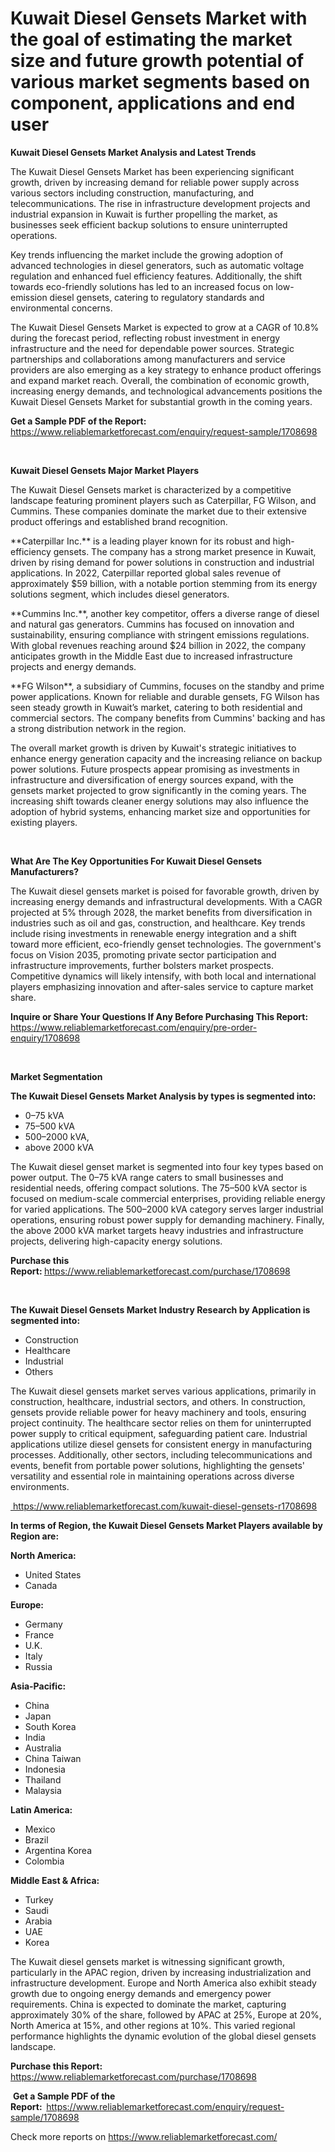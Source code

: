 <p><h1>Kuwait Diesel Gensets Market with the goal of estimating the market size and future growth potential of various market segments based on component, applications and end user</h1></p><p><strong>Kuwait Diesel Gensets Market Analysis and Latest Trends</strong></p>
<p><p>The Kuwait Diesel Gensets Market has been experiencing significant growth, driven by increasing demand for reliable power supply across various sectors including construction, manufacturing, and telecommunications. The rise in infrastructure development projects and industrial expansion in Kuwait is further propelling the market, as businesses seek efficient backup solutions to ensure uninterrupted operations.</p><p>Key trends influencing the market include the growing adoption of advanced technologies in diesel generators, such as automatic voltage regulation and enhanced fuel efficiency features. Additionally, the shift towards eco-friendly solutions has led to an increased focus on low-emission diesel gensets, catering to regulatory standards and environmental concerns.</p><p>The Kuwait Diesel Gensets Market is expected to grow at a CAGR of 10.8% during the forecast period, reflecting robust investment in energy infrastructure and the need for dependable power sources. Strategic partnerships and collaborations among manufacturers and service providers are also emerging as a key strategy to enhance product offerings and expand market reach. Overall, the combination of economic growth, increasing energy demands, and technological advancements positions the Kuwait Diesel Gensets Market for substantial growth in the coming years.</p></p>
<p><strong>Get a Sample PDF of the Report:&nbsp;</strong> <a href="https://www.reliablemarketforecast.com/enquiry/request-sample/1708698?utm_campaign=3182&utm_medium=2&utm_source=Github&utm_content=ia&utm_term=10042025&utm_id=kuwait-diesel-gensets">https://www.reliablemarketforecast.com/enquiry/request-sample/1708698</a></p>
<p>&nbsp;</p>
<p><strong>Kuwait Diesel Gensets Major Market Players</strong></p>
<p><p>The Kuwait Diesel Gensets market is characterized by a competitive landscape featuring prominent players such as Caterpillar, FG Wilson, and Cummins. These companies dominate the market due to their extensive product offerings and established brand recognition.</p><p>**Caterpillar Inc.** is a leading player known for its robust and high-efficiency gensets. The company has a strong market presence in Kuwait, driven by rising demand for power solutions in construction and industrial applications. In 2022, Caterpillar reported global sales revenue of approximately $59 billion, with a notable portion stemming from its energy solutions segment, which includes diesel generators.</p><p>**Cummins Inc.**, another key competitor, offers a diverse range of diesel and natural gas generators. Cummins has focused on innovation and sustainability, ensuring compliance with stringent emissions regulations. With global revenues reaching around $24 billion in 2022, the company anticipates growth in the Middle East due to increased infrastructure projects and energy demands.</p><p>**FG Wilson**, a subsidiary of Cummins, focuses on the standby and prime power applications. Known for reliable and durable gensets, FG Wilson has seen steady growth in Kuwait’s market, catering to both residential and commercial sectors. The company benefits from Cummins' backing and has a strong distribution network in the region.</p><p>The overall market growth is driven by Kuwait's strategic initiatives to enhance energy generation capacity and the increasing reliance on backup power solutions. Future prospects appear promising as investments in infrastructure and diversification of energy sources expand, with the gensets market projected to grow significantly in the coming years. The increasing shift towards cleaner energy solutions may also influence the adoption of hybrid systems, enhancing market size and opportunities for existing players.</p></p>
<p>&nbsp;</p>
<p><strong>What Are The Key Opportunities For Kuwait Diesel Gensets Manufacturers?</strong></p>
<p><p>The Kuwait diesel gensets market is poised for favorable growth, driven by increasing energy demands and infrastructural developments. With a CAGR projected at 5% through 2028, the market benefits from diversification in industries such as oil and gas, construction, and healthcare. Key trends include rising investments in renewable energy integration and a shift toward more efficient, eco-friendly genset technologies. The government's focus on Vision 2035, promoting private sector participation and infrastructure improvements, further bolsters market prospects. Competitive dynamics will likely intensify, with both local and international players emphasizing innovation and after-sales service to capture market share.</p></p>
<p><strong>Inquire or Share Your Questions If Any Before Purchasing This Report:</strong> <a href="https://www.reliablemarketforecast.com/enquiry/pre-order-enquiry/1708698?utm_campaign=3182&utm_medium=2&utm_source=Github&utm_content=ia&utm_term=10042025&utm_id=kuwait-diesel-gensets">https://www.reliablemarketforecast.com/enquiry/pre-order-enquiry/1708698</a></p>
<p>&nbsp;</p>
<p><strong>Market Segmentation</strong></p>
<p><strong>The Kuwait Diesel Gensets Market Analysis by types is segmented into:</strong></p>
<p><ul><li>0–75 kVA</li><li>75–500 kVA</li><li>500–2000 kVA,</li><li>above 2000 kVA</li></ul></p>
<p><p>The Kuwait diesel genset market is segmented into four key types based on power output. The 0–75 kVA range caters to small businesses and residential needs, offering compact solutions. The 75–500 kVA sector is focused on medium-scale commercial enterprises, providing reliable energy for varied applications. The 500–2000 kVA category serves larger industrial operations, ensuring robust power supply for demanding machinery. Finally, the above 2000 kVA market targets heavy industries and infrastructure projects, delivering high-capacity energy solutions.</p></p>
<p><strong>Purchase this Report:&nbsp;</strong><a href="https://www.reliablemarketforecast.com/purchase/1708698?utm_campaign=3182&utm_medium=2&utm_source=Github&utm_content=ia&utm_term=10042025&utm_id=kuwait-diesel-gensets">https://www.reliablemarketforecast.com/purchase/1708698</a></p>
<p>&nbsp;</p>
<p><strong>The Kuwait Diesel Gensets Market Industry Research by Application is segmented into:</strong></p>
<p><ul><li>Construction</li><li>Healthcare</li><li>Industrial</li><li>Others</li></ul></p>
<p><p>The Kuwait diesel gensets market serves various applications, primarily in construction, healthcare, industrial sectors, and others. In construction, gensets provide reliable power for heavy machinery and tools, ensuring project continuity. The healthcare sector relies on them for uninterrupted power supply to critical equipment, safeguarding patient care. Industrial applications utilize diesel gensets for consistent energy in manufacturing processes. Additionally, other sectors, including telecommunications and events, benefit from portable power solutions, highlighting the gensets' versatility and essential role in maintaining operations across diverse environments.</p></p>
<p><a href="https://www.reliablemarketforecast.com/kuwait-diesel-gensets-r1708698?utm_campaign=3182&utm_medium=2&utm_source=Github&utm_content=ia&utm_term=10042025&utm_id=kuwait-diesel-gensets">&nbsp;https://www.reliablemarketforecast.com/kuwait-diesel-gensets-r1708698</a></p>
<p><strong>In terms of Region, the Kuwait Diesel Gensets Market Players available by Region are:</strong></p>
<p>
    <p> <strong> North America: </strong>
        <ul>
            <li>United States</li>
            <li>Canada</li>
        </ul>
        </p> 
    <p> <strong> Europe: </strong>
        <ul>
            <li>Germany</li>
            <li>France</li>
            <li>U.K.</li>
            <li>Italy</li>
            <li>Russia</li>
        </ul>
        </p> 
    <p> <strong> Asia-Pacific: </strong>
        <ul>
            <li>China</li>
            <li>Japan</li>
            <li>South Korea</li>
            <li>India</li>
            <li>Australia</li>
            <li>China Taiwan</li>
            <li>Indonesia</li>
            <li>Thailand</li>
            <li>Malaysia</li>
        </ul>
        </p> 
    <p> <strong> Latin America: </strong>
        <ul>
            <li>Mexico</li>
            <li>Brazil</li>
            <li>Argentina Korea</li>
            <li>Colombia</li>
        </ul>
        </p> 
    <p> <strong> Middle East & Africa: </strong>
        <ul>
            <li>Turkey</li>
            <li>Saudi</li>
            <li>Arabia</li>
            <li>UAE</li>
            <li>Korea</li>
        </ul>
    </p>
    </p>
<p><p>The Kuwait diesel gensets market is witnessing significant growth, particularly in the APAC region, driven by increasing industrialization and infrastructure development. Europe and North America also exhibit steady growth due to ongoing energy demands and emergency power requirements. China is expected to dominate the market, capturing approximately 30% of the share, followed by APAC at 25%, Europe at 20%, North America at 15%, and other regions at 10%. This varied regional performance highlights the dynamic evolution of the global diesel gensets landscape.</p></p>
<p><strong>Purchase this Report: </strong><a href="https://www.reliablemarketforecast.com/purchase/1708698?utm_campaign=3182&utm_medium=2&utm_source=Github&utm_content=ia&utm_term=10042025&utm_id=kuwait-diesel-gensets">https://www.reliablemarketforecast.com/purchase/1708698</a></p>
<p>&nbsp;<strong>Get a Sample PDF of the Report:&nbsp;&nbsp;</strong><a href="https://www.reliablemarketforecast.com/enquiry/request-sample/1708698?utm_campaign=3182&utm_medium=2&utm_source=Github&utm_content=ia&utm_term=10042025&utm_id=kuwait-diesel-gensets">https://www.reliablemarketforecast.com/enquiry/request-sample/1708698</a></p>
<p><strong></strong></p>
<p>Check more reports on <a href="https://www.reliablemarketforecast.com/?utm_campaign=3182&utm_medium=2&utm_source=Github&utm_content=ia&utm_term=10042025&utm_id=kuwait-diesel-gensets">https://www.reliablemarketforecast.com/</a></p>